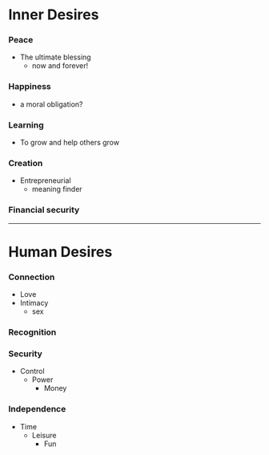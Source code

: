 # Inner Desires

### Peace
- The ultimate blessing
  - now and forever! 

### Happiness 
- a moral obligation?

### Learning
- To grow and help others grow

### Creation
- Entrepreneurial 
  - meaning finder

### Financial security

----

# Human Desires

### Connection 
  - Love 
  - Intimacy
    - sex

### Recognition

### Security
  - Control
    - Power
      - Money

### Independence 
  - Time
    - Leisure 
      - Fun


	